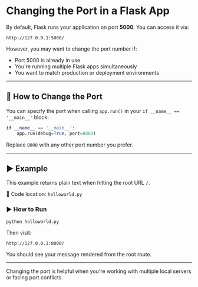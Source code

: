 # Changing the Port in a Flask App

By default, Flask runs your application on port **5000**. You can access it via:

```
http://127.0.0.1:5000/
```

However, you may want to change the port number if:
- Port 5000 is already in use
- You're running multiple Flask apps simultaneously
- You want to match production or deployment environments

---

## 🔧 How to Change the Port

You can specify the port when calling `app.run()` in your `if __name__ == '__main__'` block:

```python
if __name__ == '__main__':
    app.run(debug=True, port=8000)
```

Replace `8000` with any other port number you prefer.

---

## ▶️ Example

This example returns plain text when hitting the root URL `/`.

📁 Code location: `helloworld.py`

### ▶️ How to Run

```bash
python helloworld.py
```

Then visit:

```
http://127.0.0.1:8000/
```

You should see your message rendered from the root route.

---

Changing the port is helpful when you're working with multiple local servers or facing port conflicts.
